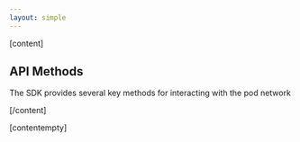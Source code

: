 ```yaml
---
layout: simple  
---
```


<script>
    import {Code} from '$lib';
</script>

[content]

## API Methods

The SDK provides several key methods for interacting with the pod network

[/content]

[contentempty]